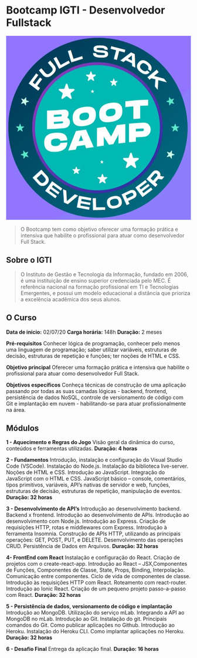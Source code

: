 # Bootcamp IGTI - Desenvolvedor Fullstack
![](logo.jpg)
> O Bootcamp tem como objetivo oferecer uma formação prática e intensiva
> que habilite o profissional para atuar como desenvolvedor Full Stack.

## Sobre o IGTI

> O Instituto de Gestão e Tecnologia da Informação, fundado em 2006, é
> uma instituição de ensino superior credenciada pelo MEC. É referência
> nacional na formação profissional em TI e Tecnologias Emergentes, e
> possui um modelo educacional a distância que prioriza a excelência
> acadêmica dos seus alunos.

## O Curso
**Data de início:** 02/07/20
**Carga horária:** 148h
**Duração:** 2 meses

**Pré-requisitos**
Conhecer lógica de programação, conhecer pelo menos uma linguagem de programação; saber utilizar variáveis, estruturas de decisão, estruturas de repetição e funções; ter noções de HTML e CSS.

**Objetivo principal**
Oferecer uma formação prática e intensiva que habilite o profissional para atuar como desenvolvedor Full Stack.

**Objetivos específicos**
Conheça técnicas de construção de uma aplicação passando por todas as suas camadas lógicas - backend, frontend, persistência de dados NoSQL, controle de versionamento de código com Git e implantação em nuvem - habilitando-se para atuar profissionalmente na área.

## Módulos
**1 - Aquecimento e Regras do Jogo**
Visão geral da dinâmica do curso, conteúdos e ferramentas utilizadas.
**Duração: 4 horas**

**2 - Fundamentos**
Introdução, instalação e configuração do Visual Studio Code (VSCode). Instalação do Node.js. Instalação da biblioteca live-server. Noções de HTML e CSS. Introdução ao JavaScript. Integração do JavaScript com o HTML e CSS. JavaScript básico – console, comentários, tipos primitivos, variáveis, API’s nativas de servidor e web, funções, estruturas de decisão, estruturas de repetição, manipulação de eventos.
**Duração: 32 horas**

**3 - Desenvolvimento de API’s**
Introdução ao desenvolvimento backend. Backend x frontend. Introdução ao desenvolvimento de APIs. Introdução ao desenvolvimento com Node.js. Introdução ao Express. Criação de requisições HTTP, rotas e middlewares com Express. Introdução à ferramenta Insomnia. Construção de APIs HTTP, utilizando as principais operações: GET, POST, PUT, e DELETE. Desenvolvimento das operações CRUD. Persistência de Dados em Arquivos.
**Duração: 32 horas**

**4- FrontEnd com React**
Instalação e configuração do React. Criação de projetos com o create-react-app. Introdução ao React – JSX,Componentes de Funções, Componentes de Classe, State, Props, Binding, Interpolação. Comunicação entre componentes. Ciclo de vida de componentes de classe. Introdução às requisições HTTP com React. Roteamento com react-router. Introdução ao Ionic React. Criação de um pequeno projeto passo-a-passo com React.
**Duração: 32 horas**

**5 - Persistência de dados, versionamento de código e implantação**
Introdução ao MongoDB. Utilização do serviço mLab. Integrando a API ao MongoDB no mLab. Introdução ao Git. Instalação do git. Principais comandos do Git. Como publicar aplicações no Github. Introdução ao Heroku. Instalação do Heroku CLI. Como implantar aplicações no Heroku.
**Duração: 32 horas**

**6 - Desafio Final**
Entrega da aplicação final.
**Duração: 16 horas**